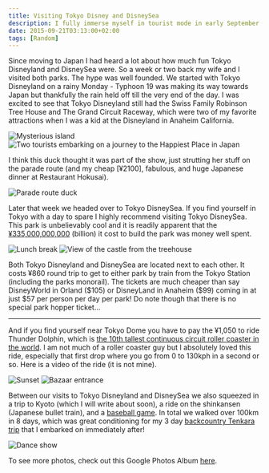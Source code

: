 ```yaml
---
title: Visiting Tokyo Disney and DisneySea
description: I fully immerse myself in tourist mode in early September ticking off several must see places in the Land of the Rising Sun...
date: 2015-09-21T03:13:00+02:00
tags: [Random]
---
```

<div class="text-lg mt-2">
<p class="mb-2">Since moving to Japan I had heard a lot about how much fun Tokyo Disneyland and DisneySea were. So a week or two back my wife and I visited both parks. The hype was well founded. We started with Tokyo Disneyland on a rainy Monday - Typhoon 19 was making its way towards Japan but thankfully the rain held off till the very end of the day. I was excited to see that Tokyo Disneyland still had the Swiss Family Robinson Tree House and The Grand Circuit Raceway, which were two of my favorite attractions when I was a kid at the Disneyland in Anaheim California.</p>

<img class="w-8/12 rounded-lg shadow-lg mx-auto" src="https://fallfish-tenkara-images.s3-us-west-1.amazonaws.com/FfT+-+Tokyo+Disney/tokyo-japan-disney+sea-journey+to+the+center+of+the+earth-volcano-mysterious+island.JPG" alt="Mysterious island" />

<img class="w-8/12 rounded-lg shadow-lg mx-auto" src="https://fallfish-tenkara-images.s3-us-west-1.amazonaws.com/FfT+-+Tokyo+Disney/tokyo-japan-disneyland-monorail.jpg" alt="Two tourists embarking on a journey to the Happiest Place in Japan" />

<p class="mt-2 mb-2">I think this duck thought it was part of the show, just strutting her stuff on the parade route (and my cheap [¥2100], fabulous, and huge Japanese dinner at Restaurant Hokusai).</p>

<img class="w-8/12 rounded-lg shadow-lg mx-auto" src="https://fallfish-tenkara-images.s3-us-west-1.amazonaws.com/FfT+-+Tokyo+Disney/tokyo-japan-disneyland-parade+route-duck.JPG" alt="Parade route duck" />

<p class="mt-2 mb-2">Later that week we headed over to Tokyo DisneySea. If you find yourself in Tokyo with a day to spare I highly recommend visiting Tokyo DisneySea. This park is unbelievably cool and it is readily apparent that the <a href="https://en.wikipedia.org/wiki/Tokyo_DisneySea#Awards" target="_blank" rel="noopener noreferrer" class="text-red-500 hover:bg-red-500 hover:text-white">¥335,000,000,000</a> (billion) it cost to build the park was money well spent.</p>

<img class="w-8/12 rounded-lg shadow-lg mx-auto" src="https://fallfish-tenkara-images.s3-us-west-1.amazonaws.com/FfT+-+Tokyo+Disney/tokyo-japan-disneyland-dinner-restaurant+hokusai.JPG" alt="Lunch break" />

<img class="w-8/12 rounded-lg shadow-lg mx-auto" src="https://fallfish-tenkara-images.s3-us-west-1.amazonaws.com/FfT+-+Tokyo+Disney/tokyo-japan-disneyland-castle-swiss+family+robinson+tree+house.JPG" alt="View of the castle from the treehouse" />

<p class="mt-2 mb-2">Both Tokyo Disneyland and DisneySea are located next to each other. It costs ¥860 round trip to get to either park by train from the Tokyo Station (including the parks monorail). The tickets are much cheaper than say DisneyWorld in Orland ($105) or DisneyLand in Anaheim ($99) coming in at just $57 per person per day per park! Do note though that there is no special park hopper ticket...</p>

<hr />

<p class="mt-2 mb-2">And if you find yourself near Tokyo Dome you have to pay the ¥1,050 to ride Thunder Dolphin, which is <a href="https://en.wikipedia.org/wiki/Thunder_Dolphin" target="_blank" rel="noopener noreferrer" class="text-red-500 hover:bg-red-500 hover:text-white">the 10th tallest continuous circuit roller coaster in the world</a>. I am not much of a roller coaster guy but I absolutely loved this ride, especially that first drop where you go from 0 to 130kph in a second or so. Here is a video of the ride (it is not mine).</p>

<img class="w-8/12 rounded-lg shadow-lg mx-auto" src="https://fallfish-tenkara-images.s3-us-west-1.amazonaws.com/FfT+-+Tokyo+Disney/tokyo-japan-disney+sea-journey+to+the+center+of+the+earth-volcano-mysterious+island-sunset.JPG" alt="Sunset" />

<img class="w-8/12 rounded-lg shadow-lg mx-auto" src="https://fallfish-tenkara-images.s3-us-west-1.amazonaws.com/FfT+-+Tokyo+Disney/tokyo-japan-disneyland-world+bazaar.JPG" alt="Bazaar entrance" />

<p class="mt-2 mb-2">Between our visits to Tokyo Disneyland and DisneySea we also squeezed in a trip to Kyoto (which I will write about soon), a ride on the shinkansen (Japanese bullet train), and a <a href="https://taiken.co/single/baseball-it-is" target="_blank" rel="noopener noreferrer" class="text-red-500 hover:bg-red-500 hover:text-white">baseball game</a>. In total we walked over 100km in 8 days, which was great conditioning for my 3 day <a href="https://www.fallfishtenkara.com/backcountry-tenkara/" target="_blank" rel="noopener noreferrer" class="text-red-500 hover:bg-red-500 hover:text-white">backcountry Tenkara trip</a> that I embarked on immediately after!</p>

<img class="w-8/12 rounded-lg shadow-lg mx-auto" src="https://fallfish-tenkara-images.s3-us-west-1.amazonaws.com/FfT+-+Tokyo+Disney/tokyo-japan-disneyland-show-dancing.JPG" alt="Dance show" />

<p class="mt-2 mb-2 italic text-center font-semibold text-gray-400">To see more photos, check out this Google Photos Album <a href="https://photos.app.goo.gl/LA95svNCPMtwirbL9" target="_blank" rel="noopener" class="text-red-500 hover:bg-red-500 hover:text-white">here</a>.</p>

</div>